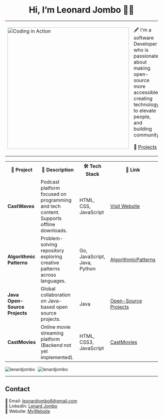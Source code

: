<h1 align="center">Hi, I’m Leonard Jombo 👋🏾</h1>

<table align="center">
  <tr>
    <td>
      <img src="https://media.giphy.com/media/qgQUggAC3Pfv687qPC/giphy.gif" width="400" alt="Coding in Action" />
    </td>
    <td>
      <p>
       🖋️ I'm a software Developer who is passionate about making open-source more accessible,<br>
        creating technology to elevate people, and building community.<br><br>
        🚀 <a href="https://jombo-six.vercel.app">Projects</a>
      </p>
    </td>
  </tr>
</table>




<table> <tr> <th>🧠 Project</th> <th>📝 Description</th> <th>🛠️ Tech Stack</th> <th>🔗 Link</th> </tr> <tr> <td><strong>CastWaves</strong></td> <td>Podcast platform focused on programming and tech content. Supports offline downloads.</td> <td>HTML, CSS, JavaScript</td> <td><a href="https://cast-waves.vercel.app/">Visit Website</a></td> </tr> <tr> <td><strong>Algorithmic Patterns</strong></td> <td>Problem-solving repository exploring creative patterns across languages.</td> <td>Go, JavaScript, Java, Python</td> <td><a href="https://github.com/lenardjombo/AlgorithmicPatterns">AlgorithmicPatterns</a></td> </tr> <tr> <td><strong>Java Open-Source Projects</strong></td> <td>Global collaboration on Java-based open source projects.</td> <td>Java</td> <td><a href="https://github.com/lenardjombo/Java-open-source-projects">Open-Source Projects</a></td> </tr> <tr> <td><strong>CastMovies</strong></td> <td>Online movie streaming platform (Backend not yet implemented).</td> <td>HTML, CSS3, JavaScript</td> <td><a href="https://github.com/lenardjombo/CastMovies">CastMovies</a></td> </tr> </table>



<div style="display: flex; gap: 10px;">
  <img src="https://github-readme-stats.vercel.app/api?username=lenardjombo&show_icons=true&locale=en" alt="lenardjombo" />
  <img src="https://github-readme-streak-stats.herokuapp.com/?user=lenardjombo" alt="lenardjombo" />
</div>

---
##  **Contact**
📧 Email: [leonardjombo6@gmail.com](mailto:leonardjombo6@gmail.com)  
💼 LinkedIn: [Lenard Jombo](https://www.linkedin.com/in/leonard-jombo-7063a3254/)  
🧠 Website: [MyWebsite](https://jombo-sand.vercel.app/)  



  
